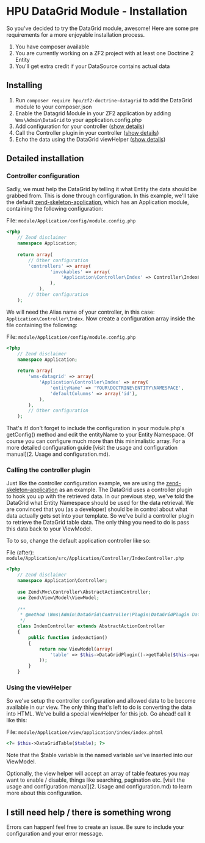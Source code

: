 # HPU DataGrid Module - Installation
So you've decided to try the DataGrid module, awesome! Here are some pre requirements for a more enjoyable installation process. 

1. You have composer available
2. You are currently working on a ZF2 project with at least one Doctrine 2 Entity
3. You'll get extra credit if your DataSource contains actual data

## Installing

1. Run `composer require hpu/zf2-doctrine-datagrid` to add the DataGrid module to your composer.json
2. Enable the Datagrid Module in your ZF2 application by adding `Wms\Admin\DataGrid` to your application.config.php
3. Add configuration for your controller ([show details](#controller-configuration))
4. Call the Controller plugin in your controller ([show details](#calling-the-controller-plugin))
5. Echo the data using the DataGrid viewHelper ([show details](#using-the-viewhelper))

## Detailed installation
### Controller configuration
Sadly, we must help the DataGrid by telling it what Entity the data should be grabbed from. This is done through configuration.
In this example, we'll take the default [zend-skeleton-application](https://github.com/zendframework/ZendSkeletonApplication), which has an Application module, containing the following configuration:

File: `module/Application/config/module.config.php`

```php
<?php
    // Zend disclaimer
    namespace Application;
        
    return array(
        // Other configuration
        'controllers' => array(
                'invokables' => array(
                    'Application\Controller\Index' => Controller\IndexController::class
                ),
            ),
        // Other configuration
    );
```
            
We will need the Alias name of your controller, in this case: `Application\Controller\Index`. Now create a configuration array inside the file containing the following:

File: `module/Application/config/module.config.php`

```php
<?php
    // Zend disclaimer
    namespace Application;
    
    return array(
        'wms-datagrid' => array(
            'Application\Controller\Index' => array(
                'entityName' => 'YOUR\DOCTRINE\ENTITY\NAMESPACE',
                'defaultColumns' => array('id'),
            ),
        ),
        // Other configuration
    );
```
        
That's it! don't forget to include the configuration in your module.php's getConfig() method and edit the entityName to your Entity Namespace.
Of course  you can configure much more than this minimalistic array.
For a more detailed configuration guide [visit the usage and configuration manual](2. Usage and configuration.md).

### Calling the controller plugin
Just like the controller configuration example, we are using the [zend-skeleton-application](https://github.com/zendframework/ZendSkeletonApplication) as an example. 
The DataGrid uses a controller plugin to hook you up with the retrieved data. In our previous step, we've told the DataGrid what Entity Namespace should be used for the data retrieval.
We are convinced that you (as a developer) should be in control about what data actually gets set into your template. So we've build a controller plugin to retrieve the DataGrid table data.
The only thing you need to do is pass this data back to your ViewModel.

To to so, change the default application controller like so:

File (after): `module/Application/src/Application/Controller/IndexController.php`

```php
<?php
    // Zend disclaimer
    namespace Application\Controller;
    
    use Zend\Mvc\Controller\AbstractActionController;
    use Zend\View\Model\ViewModel;
    
    /**
     * @method \Wms\Admin\DataGrid\Controller\Plugin\DataGridPlugin DataGridPlugin()
     */
    class IndexController extends AbstractActionController
    {
        public function indexAction()
        {
            return new ViewModel(array(
                'table' => $this->DataGridPlugin()->getTable($this->params()->fromQuery())
            ));
        }
    }
```

### Using the viewHelper
So we've setup the controller configuration and allowed data to be become available in our view.
The only thing that's left to do is converting the data into HTML. We've build a special viewHelper for this job. Go ahead! call it like this:

File: `module/Application/view/application/index/index.phtml`

```php
<?= $this->DataGridTable($table); ?>
```
    
Note that the $table variable is the named variable we've inserted into our ViewModel.

Optionally, the view helper will accept an array of table features you may want to enable / disable, things like searching, pagination etc.
[visit the usage and configuration manual](2. Usage and configuration.md) to learn more about this configuration.

## I still need help / there is something wrong

Errors can happen! feel free to create an issue. Be sure to include your configuration and your error message.